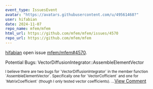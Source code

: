 ```yaml
---
event_type: IssuesEvent
avatar: "https://avatars.githubusercontent.com/u/49561468?"
user: hifabian
date: 2024-11-07
repo_name: mfem/mfem
html_url: https://github.com/mfem/mfem/issues/4570
repo_url: https://github.com/mfem/mfem
---
```


<a href='https://github.com/hifabian' target='_blank'>hifabian</a> open issue <a href='https://github.com/mfem/mfem/issues/4570' target='_blank'>mfem/mfem#4570</a>.

<p>Potential Bugs: VectorDiffusionIntegrator::AssembleElementVector</p><small>I believe there are two bugs for `VectorDiffusionIntegrator` in the member function `AssembleElementVector`. Specifically one for `VectorCofficient` and one for `MatrixCoefficient` (though I only tested vector coefficients)....</small><a href='https://github.com/mfem/mfem/issues/4570' target='_blank'>View Comment</a>